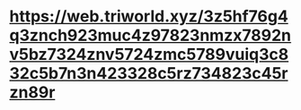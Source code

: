 # https://web.triworld.xyz/3z5hf76g4q3znch923muc4z97823nmzx7892nv5bz7324znv5724zmc5789vuiq3c832c5b7n3n423328c5rz734823c45rzn89r
